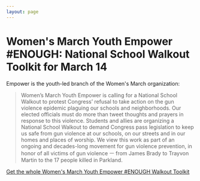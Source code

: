 ```yaml
---
layout: page
---
```


Women's March Youth Empower #ENOUGH: National School Walkout Toolkit for March 14
=================
Empower is the youth-led branch of the Women's March organization: 

> Women’s March Youth Empower is calling for a National School Walkout to protest Congress’ refusal to take action on the gun violence epidemic plaguing our schools and neighborhoods. Our elected officials must do more than tweet thoughts and prayers in response to this violence. Students and allies are organizing a National School Walkout to demand Congress pass legislation to keep us safe from gun violence at our schools, on our streets and in our homes and places of worship. We view this work as part of an ongoing and decades-long movement for gun violence prevention, in honor of all victims of gun violence ㅡ from James Brady to Trayvon Martin to the 17 people killed in Parkland.

[Get the whole Women's March Youth Empower #ENOUGH Walkout Toolkit](https://www.womensmarch.com/enough-toolkit/)

